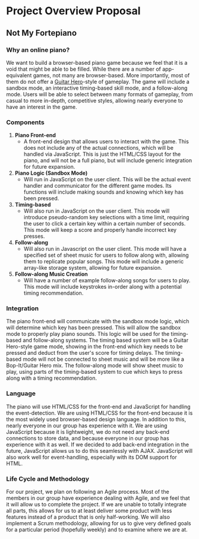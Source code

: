 # Project Overview Proposal
## Not My Fortepiano

### Why an online piano?
We want to build a browser-based piano game because we feel that it is a void that might be able to be filled. While there are a number of app-equivalent games, not many are browser-based. More importantly, most of them do not offer a [Guitar Hero](https://en.wikipedia.org/wiki/Guitar_Hero)-style of gameplay. The game will include a sandbox mode, an interactive timing-based skill mode, and a follow-along mode.  Users will be able to select between many formats of gameplay, from casual to more in-depth, competitive styles, allowing nearly everyone to have an interest in the game.

### Components
1. **Piano Front-end**
   - A front-end design that allows users to interact with the game. This does not include any of the actual connections, which will be handled via JavaScript. This is just the HTML/CSS layout for the piano, and will not be a full piano, but will include generic integration for future expansion.
2. **Piano Logic (Sandbox Mode)**
   - Will run in JavaScript on the user client. This will be the actual event handler and communicator for the different game modes. Its functions will include making sounds and knowing which key has been pressed.
3. **Timing-based**
   - Will also run in JavaScript on the user client. This mode will introduce pseudo-random key selections with a time limit, requiring the user to click a certain key within a certain number of seconds. This mode will keep a score and properly handle incorrect key presses.
4. **Follow-along**
   - Will also run in Javascript on the user client. This mode will have a specified set of sheet music for users to follow along with, allowing them to replicate popular songs. This mode will include a generic array-like storage system, allowing for future expansion.
5. **Follow-along Music Creation**
   - Will have a number of example follow-along songs for users to play. This mode will include keystrokes in-order along with a potential timing recommendation.

### Integration
The piano front-end will communicate with the sandbox mode logic, which will determine which key has been pressed. This will allow the sandbox mode to properly play piano sounds. This logic will be used for the timing-based and follow-along systems. The timing based system will be a Guitar Hero-style game mode, showing in the front-end which key needs to be pressed and deduct from the user's score for timing delays. The timing-based mode will not be connected to sheet music and will be more like a Bop-It/Guitar Hero mix. The follow-along mode will show sheet music to play, using parts of the timing-based system to cue which keys to press along with a timing recommendation.

### Language
The piano will use HTML/CSS for the front-end and JavaScript for handling the event-detection. We are using HTML/CSS for the front-end because it is the most widely used browser-based design language. In addition to this, nearly everyone in our group has experience with it. We are using JavaScript because it is lightweight, we do not need any back-end connections to store data, and because everyone in our group has experience with it as well. If we decided to add back-end integration in the future, JavaScript allows us to do this seamlessly with AJAX. JavaScript will also work well for event-handling, especially with its DOM support for HTML.

### Life Cycle and Methodology
For our project, we plan on following an Agile process. Most of the members in our group have experience dealing with Agile, and we feel that it will allow us to complete the project. If we are unable to totally integrate all parts, this allows for us to at least deliver some product with less features instead of a product that is only half-working. We will also implement a Scrum methodology, allowing for us to give very defined goals for a particular period (hopefully weekly) and to examine where we are at.
